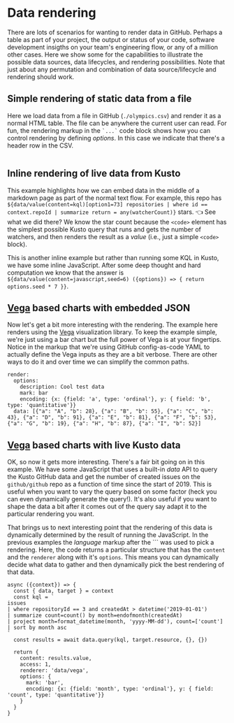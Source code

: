 # Data rendering
There are lots of scenarios for wanting to render data in GitHub. Perhaps a table as part of your project, the output or status of your code, software development insigths on your team's engineering flow, or any of a million other cases. Here we show some for the capabilities to illustrate the possible data sources, data lifecycles, and rendering possibilities. Note that just about any permutation and combination of data source/lifecycle and rendering should work.

## Simple rendering of static data from a file

Here we load data from a file in GitHub (`./olympics.csv`) and render it as a normal HTML table. The file can be anywhere the current user can read. For fun, the rendering markup in the <code>\`...\`</code> code block shows how you can control rendering by defining *options*. In this case we indicate that there's a header row in the CSV.
```data/htmlTable[headings=true](content=./olympics.csv) 
```

## Inline rendering of live data from Kusto  
This example highlights how we can embed data in the middle of a markdown page as part of the normal text flow. For example, this repo has `${data/value(content=kql)[option1=73] repositories | where id == context.repoId | summarize return = any(watcherCount)}` stars. 👈 See what we did there? We know the star count because the `<code>` element has the simplest possible Kusto query that runs and gets the number of watchers, and then renders the result as a *value* (i.e., just a simple `<code>` block). 

This is another inline example but rather than running some KQL in Kusto, we have some inline JavaScript. After some deep thought and hard computation we know that the answer is `${data/value(content=javascript,seed=6) ({options}) => { return options.seed * 7 }}`.

## [Vega](https://vega.github.io/vega/) based charts with embedded JSON
Now let's get a bit more interesting with the rendering. The example here renders using the [Vega](https://vega.github.io/vega/) visualization library. To keep the example simple, we're just using a bar chart but the full power of Vega is at your fingertips. Notice in the markup that we're using GitHub config-as-code YAML to actually define the Vega inputs as they are a bit verbose. There are other ways to do it and over time we can simplify the common paths.

```data/vega(content=config)
render:
  options:
    description: Cool test data
    mark: bar
    encoding: {x: {field: 'a', type: 'ordinal'}, y: { field: 'b', type: 'quantitative'}}
  data: [{"a": "A", "b": 28}, {"a": "B", "b": 55}, {"a": "C", "b": 43}, {"a": "D", "b": 91}, {"a": "E", "b": 81}, {"a": "F", "b": 53}, {"a": "G", "b": 19}, {"a": "H", "b": 87}, {"a": "I", "b": 52}]
```
## [Vega](https://vega.github.io/vega/) based charts with live Kusto data
OK, so now it gets more interesting. There's a fair bit going on in this example. We have some JavaScript that uses a built-in *data* API to query the Kusto GitHub data and get the number of created issues on the `github/github` repo as a function of time since the start of 2019. This is useful when you want to vary the query based on some factor (heck you can even dynamically generate the query!). It's also useful if you want to shape the data a bit after it comes out of the query say adapt it to the particular rendering you want.

That brings us to next interesting point that the rendering of this data is dynamically determined by the result of running the JavaScript. In the previous examples the *language* markup after the \`\`\` was used to pick a rendering. Here, the code returns a particular structure that has the `content` and the `renderer` along with it's `options`. This means you can dynamically decide what data to gather and then dynamically pick the best rendering of that data.

```dynamic(content=javascript)
async ({context}) => {
  const { data, target } = context
  const kql = `
issues
| where repositoryId == 3 and createdAt > datetime('2019-01-01')
| summarize count=count() by month=endofmonth(createdAt) 
| project month=format_datetime(month, 'yyyy-MM-dd'), count=['count']
| sort by month asc 
`
  const results = await data.query(kql, target.resource, {}, {}) 
  
  return {
    content: results.value, 
    access: 1, 
    renderer: 'data/vega', 
    options: {
      mark: 'bar',
      encoding: {x: {field: 'month', type: 'ordinal'}, y: { field: 'count', type: 'quantitative'}}
    }
  }
}
```
